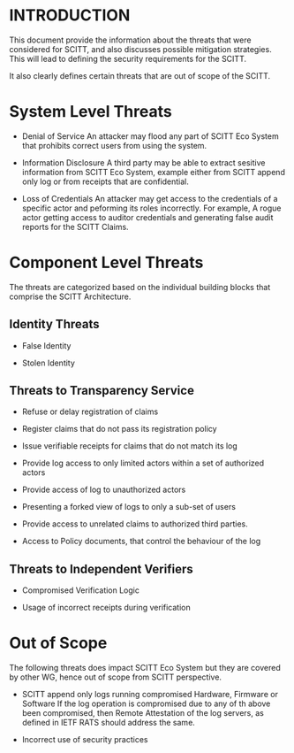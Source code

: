 
# INTRODUCTION

This document provide the information about the threats that were considered for SCITT, and also discusses possible mitigation strategies. This will lead to defining the security requirements for the SCITT.

It also clearly defines certain threats that are out of scope of the SCITT.


# System Level Threats

* Denial of Service
An attacker may flood any part of SCITT Eco System that prohibits correct users from using the system.

* Information Disclosure
A third party may be able to extract sesitive information from SCITT Eco System, example either from SCITT append only log or from receipts that are confidential.

* Loss of Credentials
An attacker may get access to the credentials of a specific actor and peforming its roles incorrectly. For example, A rogue actor getting access to auditor credentials and generating false audit reports for the SCITT Claims.


# Component Level Threats
The threats are categorized based on the individual building blocks that comprise the SCITT Architecture.

## Identity Threats

* False Identity

* Stolen Identity

## Threats to Transparency Service

* Refuse or delay registration of claims

* Register claims that do not pass its registration policy

* Issue verifiable receipts for claims that do not match its log

* Provide log access to only limited actors within a set of authorized actors 

* Provide access of log to unauthorized actors

* Presenting a forked view of logs to only a sub-set of users

* Provide access to unrelated claims to authorized third parties.

* Access to Policy documents, that control the behaviour of the log

## Threats to Independent Verifiers

* Compromised Verification Logic

* Usage of incorrect receipts during verification

# Out of Scope

The following threats does impact SCITT Eco System but they are covered by other WG, hence out of scope from SCITT perspective.

* SCITT append only logs running compromised Hardware, Firmware or Software
If the log operation is compromised due to any of th above been compromised, then Remote Attestation of the log servers, as defined in IETF RATS should address the same.

* Incorrect use of security practices

